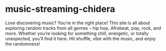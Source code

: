 # music-streaming-chidera
Love discovering music? You’re in the right place! This site is all about exploring random tracks from all genres – hip hop, Afrobeat, pop, rock, and more. Whether you’re looking for something chill, energetic, or totally unexpected, you’ll find it here.  Hit shuffle, vibe with the music, and enjoy the randomness!
